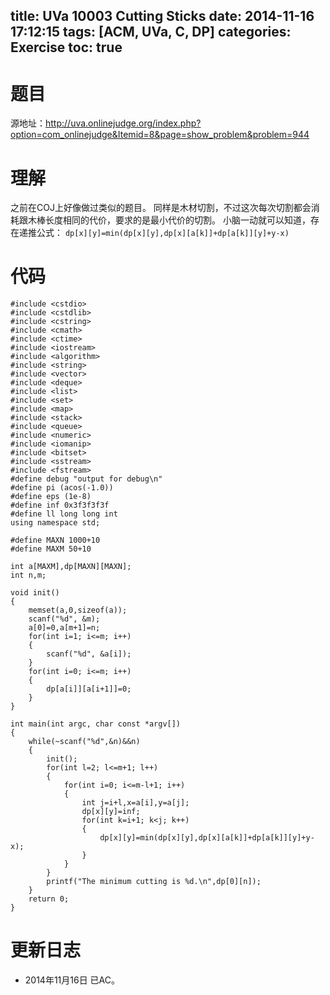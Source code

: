 title: UVa 10003 Cutting Sticks
date: 2014-11-16 17:12:15
tags: [ACM, UVa, C, DP]
categories: Exercise
toc: true
---
# 题目	
源地址：http://uva.onlinejudge.org/index.php?option=com_onlinejudge&Itemid=8&page=show_problem&problem=944

# 理解
之前在COJ上好像做过类似的题目。
同样是木材切割，不过这次每次切割都会消耗跟木棒长度相同的代价，要求的是最小代价的切割。
小脑一动就可以知道，存在递推公式：
`dp[x][y]=min(dp[x][y],dp[x][a[k]]+dp[a[k]][y]+y-x)`

<!-- more -->

# 代码
```
#include <cstdio>
#include <cstdlib>
#include <cstring>
#include <cmath>
#include <ctime>
#include <iostream>
#include <algorithm>
#include <string>
#include <vector>
#include <deque>
#include <list>
#include <set>
#include <map>
#include <stack>
#include <queue>
#include <numeric>
#include <iomanip>
#include <bitset>
#include <sstream>
#include <fstream>
#define debug "output for debug\n"
#define pi (acos(-1.0))
#define eps (1e-8)
#define inf 0x3f3f3f3f
#define ll long long int
using namespace std;

#define MAXN 1000+10
#define MAXM 50+10

int a[MAXM],dp[MAXN][MAXN];
int n,m;

void init()
{
    memset(a,0,sizeof(a));
    scanf("%d", &m);
    a[0]=0,a[m+1]=n;
    for(int i=1; i<=m; i++)
    {
        scanf("%d", &a[i]);
    }
    for(int i=0; i<=m; i++)
    {
        dp[a[i]][a[i+1]]=0;
    }
}

int main(int argc, char const *argv[])
{
    while(~scanf("%d",&n)&&n)
    {
        init();
        for(int l=2; l<=m+1; l++)
        {
            for(int i=0; i<=m-l+1; i++)
            {
                int j=i+l,x=a[i],y=a[j];
                dp[x][y]=inf;
                for(int k=i+1; k<j; k++)
                {
                    dp[x][y]=min(dp[x][y],dp[x][a[k]]+dp[a[k]][y]+y-x);
                }
            }
        }
        printf("The minimum cutting is %d.\n",dp[0][n]);
    }
    return 0;
}
```

# 更新日志
- 2014年11月16日 已AC。